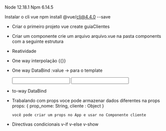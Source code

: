 Node 12.18.1 
Npm 6.14.5

Instalar o cli vue 
   npm install @vue/cli@4.4.0 --save

- Criar o primeiro projeto
   vue create guiaClientes

- Criar um componente
  crie um arquivo arquivo.vue na pasta components
  com a seguinte estrutura 

<template>
    <div class="container">
        <h1>Cadastro de Clientes</h1>
        Nome do Cliente: {{ nome }} <br>
        Endereço: {{ endereco }} <br>
        <input type="button" value="Enviar">
    </div>
</template>

<script>
    export default {
        data() {
            return {
                codigo: 0,
                nome: 'jose',
                endereco: 'rua'
            }
        }

    }

</script>

<style scoped></style>

- Reatividade

- One way interpolação
   {{}}

- One way DataBind
   :value -> para o template

   <input type="text" :value="nomeCliente">
   <input type="text" v-model="endereco">

- to-way DataBind
   
- Trabalando com props 
      voce pode armazenar dados diferentes na props
      props: {
            prop_nome: String,
            cliente : Object
      }

      você pode criar um props no App e usar no Componente cliente

- Directivas condicionais
    v-if v-else
    v-show




